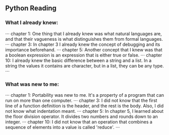 ## Python Reading


### What I already knew:
⋅⋅⋅
chapter 1: One thing that I already knew was what natural languages are, and that their vagueness is what distinguishes them from formal languages.
⋅⋅⋅
chapter 3: In chapter 3 I already knew the concept of debugging and its importance beforehand.
⋅⋅⋅
chapter 5: Another concept that I knew was that a boolean expression is an expression that is either true or false.
⋅⋅⋅
chapter 10: I already knew the basic difference between a string and a list. In a string the values it contains are character, but in a list, they can be any type.
⋅⋅⋅
### What was new to me:
⋅⋅⋅
chapter 1: Portability was new to me. It's a property of a program that can run on more than one computer.
⋅⋅⋅
chapter 3: I did not know that the first line of a function definition is the header, and the rest is the body. Also, I did not know what indentation meant.
⋅⋅⋅
chapter 5: In chapter 5, I learned about the floor division operator. It divides two numbers and rounds down to an integer.
⋅⋅⋅
chapter 10: I did not know that an operation that combines a sequence of elements into a value is called 'reduce'.
⋅⋅⋅

